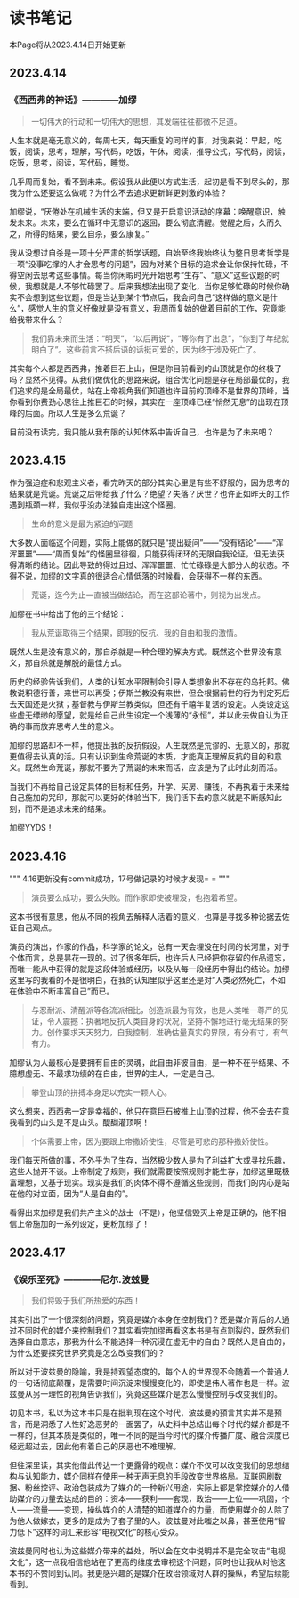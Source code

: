 # 读书笔记

本Page将从2023.4.14日开始更新

## 2023.4.14

### 《西西弗的神话》————加缪

> 一切伟大的行动和一切伟大的思想，其发端往往都微不足道。

人生本就是毫无意义的，每周七天，每天重复的同样的事，对我来说：早起，吃饭，阅读，思考，理解，写代码，吃饭，午休，阅读，推导公式，写代码，阅读，吃饭，思考，阅读，写代码，睡觉。

几乎周而复始，看不到未来。假设我从此便以方式生活，起初是看不到尽头的，那我为什么还要这么做呢？为什么不去追求更新鲜更刺激的体验？

加缪说，“厌倦处在机械生活的末端，但又是开启意识活动的序幕：唤醒意识，触发未来。未来，要么在循环中无意识的返回，要么彻底清醒。觉醒之后，久而久之，所得的结果，要么自杀，要么康复。”

我从没想过自杀是一项十分严肃的哲学话题，自始至终我始终认为整日思考哲学是一项“没事吃撑的人才会思考的问题”，因为对某个目标的追求会让你保持忙碌，不得空闲去思考这些事情。每当你闲暇时光开始思考“生存”、“意义”这些议题的时候，我想就是人不够忙碌罢了。后来我想法出现了变化，当你足够忙碌的时候你确实不会想到这些议题，但是当达到某个节点后，我会问自己“这样做的意义是什么”，感觉人生的意义好像就是没有意义，我周而复始的做着目前的工作，究竟能给我带来什么？

> 我们靠未来而生活：“明天”，“以后再说”，“等你有了出息”，“你到了年纪就明白了”。这些前言不搭后语的话挺可爱的，因为终于涉及死亡了。

其实每个人都是西西弗，推着巨石上山，但是你目前看到的山顶就是你的终极了吗？显然不见得。从我们做优化的思路来说，组合优化问题是存在局部最优的，我们追求的是全局最优，站在上帝视角我们知道也许目前的顶峰不是世界的顶峰，当你看到你费劲心思往上推巨石的时候，其实在一座顶峰已经“悄然无息”的出现在顶峰的后面。所以人生是多么荒诞？

目前没有读完，我只能从我有限的认知体系中告诉自己，也许是为了未来吧？

## 2023.4.15

作为强迫症和悲观主义者，看完昨天的部分其实心里是有些不舒服的，因为思考的结果就是荒诞。荒诞之后带给我了什么？绝望？失落？厌世？也许正如昨天的工作遇到瓶颈一样，我似乎没办法独自走出这个怪圈。

> 生命的意义是最为紧迫的问题

大多数人面临这个问题，实际上能做的就只是“提出疑问”——“没有结论”——“浑浑噩噩”——“周而复始”的怪圈里徘徊，只能获得闭环的无限自我论证，但无法获得清晰的结论。因此导致的得过且过、浑浑噩噩、忙忙碌碌是大部分人的状态。不得不说，加缪的文字真的很适合心情低落的时候看，会获得不一样的东西。

> 荒诞，迄今为止一直被当做结论，而在这部论著中，则视为出发点。

加缪在书中给出了他的三个结论：

> 我从荒诞取得三个结果，即我的反抗、我的自由和我的激情。

既然人生是没有意义的，那自杀就是一种合理的解决方式。既然这个世界没有意义，那自杀就是解脱的最佳方式。

历史的经验告诉我们，人类的认知水平限制会引导人类想象出不存在的乌托邦。佛教说积德行善，来世可以再受；伊斯兰教没有来世，但会根据前世的行为判定死后去天国还是火狱；基督教与伊斯兰教类似，但还有千禧年复活的设定。人类设定这些虚无缥缈的愿望，就是给自己此生设定一个浅薄的“永恒”，并以此去做自认为正确的事而放弃思考人生的意义。

加缪的思路却不一样，他提出我的反抗假设。人生既然是荒谬的、无意义的，那就更值得去认真的活。只有认识到生命荒诞的本质，才能真正理解反抗的目的和意义。既然生命荒诞，那就不要为了荒诞的未来而活，应该是为了此时此刻而活。

当我们不再给自己设定具体的目标和任务，升学、买房、赚钱，不再执着于未来给自己施加的咒印，那就可以更好的体验当下。我们活下去的意义就是不断感知此刻，而不是追求未来的结果。

加缪YYDS！

## 2023.4.16

"""
4.16更新没有commit成功，17号做记录的时候才发现= =
"""

> 演员要么成功，要么失败。而作家即使被埋没，也抱着希望。

这本书很有意思，他从不同的视角去解释人活着的意义，也算是寻找多种论据去佐证自己观点。

演员的演出，作家的作品，科学家的论文，总有一天会埋没在时间的长河里，对于个体而言，总是昙花一现的。过了很多年后，也许后人已经把你存留的作品遗忘，而唯一能从中获得的就是这段体验或经历，以及从每一段经历中得出的结论。加缪这里写的我看的不是很明白，在我的认知里似乎这里还是对“人类必然死亡，不如在体验中不断丰富自己”而已。

> 与忍耐派、清醒派等各流派相比，创造派最为有效，也是人类唯一尊严的见证，令人震撼：执著地反抗人类自身的状况，坚持不懈地进行毫无结果的努力。创作要求天天努力，自我控制，准确估量真实的界限，有分有寸，有气有力。

加缪认为人最核心是要拥有自由的灵魂，此自由非彼自由，是一种不在乎结果、不臆想虚无、不最求功绩的在自由，世界的主人，一定是自己。

> 攀登山顶的拼搏本身足以充实一颗人心。

这么想来，西西弗一定是幸福的，他只在意巨石被推上山顶的过程，他不会去在意我看到的山头是不是山头。醍醐灌顶啊！

> 个体需要上帝，因为要跟上帝撒娇使性，尽管是可悲的那种撒娇使性。

我们每天所做的事，不外乎为了生存，当然极少数人是为了利益扩大或寻找乐趣，这些人抛开不谈。上帝制定了规则，我们就需要按照规则才能生存，加缪这里既极富理想，又基于现实。现实是我们的肉体不得不遵循这些规则，而我们的内心是站在他的对立面，因为“人是自由的”。

看得出来加缪是我们共产主义的战士（不是），他坚信毁灭上帝是正确的，他不相信上帝施加的一系列设定，更粉加缪了！

## 2023.4.17

### 《娱乐至死》————尼尔.波兹曼

> 我们将毁于我们所热爱的东西！

其实引出了一个很深刻的问题，究竟是媒介本身在控制我们？还是媒介背后的人通过不同时代的媒介来控制我们？其实看完加缪再看这本书是有点割裂的，既然我们选择自由意志，那我为什么不能选择一种沉浸在虚无中的自由？既然人是自由的，为什么还要探究世界究竟是怎么改变我们的？

所以对于波兹曼的隐喻，我是持观望态度的，每个人的世界观不会随着一个普通人的一句话彻底颠覆，是需要时间沉淀来慢慢变化的，即使是伟人著作也是一样。波兹曼从另一理性的视角告诉我们，究竟这些媒介是怎么慢慢控制与改变我们的。

初见本书，私以为这本书只是在批判现在这个时代，波兹曼的预言其实并不是预言，而是洞悉了人性好逸恶劳的一面罢了，从史料中总结出每个时代的媒介都是不一样的，但其本质是类似的，唯一不同的是当今时代的媒介传播广度、融合深度已经远超过去，因此他有着自己的厌恶也不难理解。

但往深里读，其实他借此传达一个更露骨的观点：媒介不仅可以改变我们的思想结构与认知能力，媒介同样在使用一种无声无息的手段改变世界格局。互联网刷数据、粉丝控评、政治包装成为了媒介的一种新兴用途，实际上都是掌控媒介的人借助媒介的力量去达成的目的：资本——获利——套现，政治——上位——巩固，个人——流量——变现，操纵媒介的人清楚的知道媒介的力量，而使用媒介的人除了为他人做嫁衣，更多的是成为了套子里的人。波兹曼对此嗤之以鼻，甚至使用“智力低下”这样的词汇来形容“电视文化”的核心受众。

波兹曼同时也认为这些媒介带来的益处，所以会在文中说明并不是完全攻击“电视文化”，这一点我相信他站在了更高的维度去审视这个问题，同时也让我从对他这本书的不赞同到认同。我更感兴趣的是媒介在政治领域对人群的操纵，希望后续能看到。

